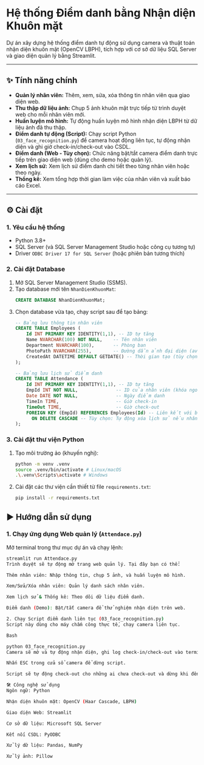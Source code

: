 # Hệ thống Điểm danh bằng Nhận diện Khuôn mặt

Dự án xây dựng hệ thống điểm danh tự động sử dụng camera và thuật toán nhận diện khuôn mặt (OpenCV LBPH), tích hợp với cơ sở dữ liệu SQL Server và giao diện quản lý bằng Streamlit.

---

## ✨ Tính năng chính

* **Quản lý nhân viên:** Thêm, xem, sửa, xóa thông tin nhân viên qua giao diện web.
* **Thu thập dữ liệu ảnh:** Chụp 5 ảnh khuôn mặt trực tiếp từ trình duyệt web cho mỗi nhân viên mới.
* **Huấn luyện mô hình:** Tự động huấn luyện mô hình nhận diện LBPH từ dữ liệu ảnh đã thu thập.
* **Điểm danh tự động (Script):** Chạy script Python (`03_face_recognition.py`) để camera hoạt động liên tục, tự động nhận diện và ghi giờ check-in/check-out vào CSDL.
* **Điểm danh (Web - Tùy chọn):** Chức năng bật/tắt camera điểm danh trực tiếp trên giao diện web (dùng cho demo hoặc quản lý).
* **Xem lịch sử:** Xem lịch sử điểm danh chi tiết theo từng nhân viên hoặc theo ngày.
* **Thống kê:** Xem tổng hợp thời gian làm việc của nhân viên và xuất báo cáo Excel.

---

## ⚙️ Cài đặt

### 1. Yêu cầu hệ thống

* Python 3.8+
* SQL Server (và SQL Server Management Studio hoặc công cụ tương tự)
* Driver `ODBC Driver 17 for SQL Server` (hoặc phiên bản tương thích)

### 2. Cài đặt Database

1.  Mở SQL Server Management Studio (SSMS).
2.  Tạo database mới tên `NhanDienKhuonMat`:
    ```sql
    CREATE DATABASE NhanDienKhuonMat;
    ```
3.  Chọn database vừa tạo, chạy script sau để tạo bảng:
    ```sql
    -- Bảng lưu thông tin nhân viên
    CREATE TABLE Employees (
        Id INT PRIMARY KEY IDENTITY(1,1), -- ID tự tăng
        Name NVARCHAR(100) NOT NULL,    -- Tên nhân viên
        Department NVARCHAR(100),       -- Phòng ban
        PhotoPath NVARCHAR(255),        -- Đường dẫn ảnh đại diện (avatar)
        CreatedAt DATETIME DEFAULT GETDATE() -- Thời gian tạo (tùy chọn)
    );

    -- Bảng lưu lịch sử điểm danh
    CREATE TABLE Attendance (
        Id INT PRIMARY KEY IDENTITY(1,1), -- ID tự tăng
        EmpId INT NOT NULL,              -- ID của nhân viên (khóa ngoại)
        Date DATE NOT NULL,              -- Ngày điểm danh
        TimeIn TIME,                     -- Giờ check-in
        TimeOut TIME,                    -- Giờ check-out
        FOREIGN KEY (EmpId) REFERENCES Employees(Id) -- Liên kết với bảng Employees
          ON DELETE CASCADE -- Tùy chọn: Tự động xóa lịch sử nếu nhân viên bị xóa
    );
    ```

### 3. Cài đặt thư viện Python

1.  Tạo môi trường ảo (khuyến nghị):
    ```bash
    python -m venv .venv
    source .venv/bin/activate # Linux/macOS
    .\.venv\Scripts\activate # Windows
    ```
2.  Cài đặt các thư viện cần thiết từ file `requirements.txt`:
    ```bash
    pip install -r requirements.txt

## ▶️ Hướng dẫn sử dụng

### 1. Chạy ứng dụng Web quản lý (`Attendace.py`)

Mở terminal trong thư mục dự án và chạy lệnh:
```bash
streamlit run Attendace.py
Trình duyệt sẽ tự động mở trang web quản lý. Tại đây bạn có thể:

Thêm nhân viên: Nhập thông tin, chụp 5 ảnh, và huấn luyện mô hình.

Xem/Sửa/Xóa nhân viên: Quản lý danh sách nhân viên.

Xem lịch sử & Thống kê: Theo dõi dữ liệu điểm danh.

Điểm danh (Demo): Bật/tắt camera để thử nghiệm nhận diện trên web.

2. Chạy Script điểm danh liên tục (03_face_recognition.py)
Script này dùng cho máy chấm công thực tế, chạy camera liên tục.

Bash

python 03_face_recognition.py
Camera sẽ mở và tự động nhận diện, ghi log check-in/check-out vào terminal và CSDL.

Nhấn ESC trong cửa sổ camera để dừng script.

Script sẽ tự động check-out cho những ai chưa check-out và dừng khi đến giờ CHECKOUT_TIME (mặc định là 23:00).

🛠️ Công nghệ sử dụng
Ngôn ngữ: Python

Nhận diện khuôn mặt: OpenCV (Haar Cascade, LBPH)

Giao diện Web: Streamlit

Cơ sở dữ liệu: Microsoft SQL Server

Kết nối CSDL: PyODBC

Xử lý dữ liệu: Pandas, NumPy

Xử lý ảnh: Pillow